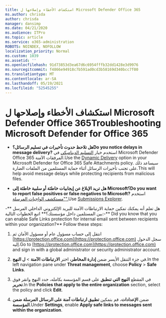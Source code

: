 ```yaml
---
title: استكشاف الأخطاء وإصلاحها ل Microsoft Defender Office 365
ms.author: chrisda
author: chrisda
manager: dansimp
ms.date: 04/21/2020
ms.audience: ITPro
ms.topic: article
ms.service: o365-administration
ROBOTS: NOINDEX, NOFOLLOW
localization_priority: Normal
ms.custom: 1039
ms.assetid: ''
ms.openlocfilehash: 91d73853d3ea67d6c6954fffb32dd1428e3d9976
ms.sourcegitcommit: f4866e94918c7b591ad0cd3b58169d340bcc7f00
ms.translationtype: MT
ms.contentlocale: ar-SA
ms.lasthandoff: 05/19/2021
ms.locfileid: "52545255"
---
```

# <a name="troubleshooting-microsoft-defender-for-office-365"></a><span data-ttu-id="6a7ef-102">استكشاف الأخطاء وإصلاحها ل Microsoft Defender Office 365</span><span class="sxs-lookup"><span data-stu-id="6a7ef-102">Troubleshooting Microsoft Defender for Office 365</span></span>

- <span data-ttu-id="6a7ef-103">**هل تلاحظ حدوث تأخيرات في تسليم الرسائل؟**</span><span class="sxs-lookup"><span data-stu-id="6a7ef-103">**Do you notice delays in message delivery?**</span></span> <span data-ttu-id="6a7ef-104">استخدم خيار [التسليم الديناميكي](/microsoft-365/security/office-365-security/dynamic-delivery-and-previewing) في Microsoft Defender Office 365 المرفقات الآمنة.</span><span class="sxs-lookup"><span data-stu-id="6a7ef-104">Use the [Dynamic Delivery](/microsoft-365/security/office-365-security/dynamic-delivery-and-previewing) option in your Microsoft Defender for Office 365 Safe Attachments policy.</span></span> <span data-ttu-id="6a7ef-105">سيساعد ذلك على تجنب تأخيرات الرسائل أثناء حماية المستلمين من الملفات الضارة.</span><span class="sxs-lookup"><span data-stu-id="6a7ef-105">This will help avoid message delays while protecting recipients from malicious files.</span></span>

- <span data-ttu-id="6a7ef-106">**هل تريد الإبلاغ عن إيجابيات خاطئة أو سلبية خاطئة إلى Microsoft؟**</span><span class="sxs-lookup"><span data-stu-id="6a7ef-106">**Do you want to report false positives or false negatives to Microsoft?**</span></span> <span data-ttu-id="6a7ef-107">استخدم ["مستكشف الواجبات المرسلة".](https://protection.office.com/reportsubmission)</span><span class="sxs-lookup"><span data-stu-id="6a7ef-107">Use [Submissions Explorer](https://protection.office.com/reportsubmission).</span></span>

<span data-ttu-id="6a7ef-108">-\*\* هل تعلم أنه يمكنك تمكين حماية الارتباطات الآمنة للبريد الإلكتروني الداخلي المرسل بين المستلمين داخل مؤسستك؟\*\* اتبع الخطوات التالية:</span><span class="sxs-lookup"><span data-stu-id="6a7ef-108">-\*\* Did you know that you can enable Safe Links protection for internal email sent between recipients within your organization?\*\* Follow these steps:</span></span>

  1. <span data-ttu-id="6a7ef-109">انتقل إلى حساب مسؤول عام أو مسؤول الأمان ثم [https://protection.office.com](https://protection.office.com) سجل الدخول إليه.</span><span class="sxs-lookup"><span data-stu-id="6a7ef-109">Go to [https://protection.office.com](https://protection.office.com) and sign in with a global administrator or security administrator account.</span></span>

  2. <span data-ttu-id="6a7ef-110">في جزء التنقل الأيسر ضمن **إدارة المخاطر،** اختر **الارتباطات الآمنة** \> **ل النهج**.</span><span class="sxs-lookup"><span data-stu-id="6a7ef-110">In the left navigation pane under **Threat management**, choose **Policy** \> **Safe Links**.</span></span>

  3. <span data-ttu-id="6a7ef-111">في المقطع **النهج التي تنطبق** على قسم المؤسسة بكامله، حدد النهج وانقر فوق **تحرير**.</span><span class="sxs-lookup"><span data-stu-id="6a7ef-111">In the **Policies that apply to the entire organization** section, select the policy and click **Edit**.</span></span>

  4. <span data-ttu-id="6a7ef-112">ضمن **الإعدادات**، قم بتمكين **تطبيق ارتباطات آمنة على الرسائل المرسلة ضمن المؤسسة**.</span><span class="sxs-lookup"><span data-stu-id="6a7ef-112">Under **Settings**, enable **Apply safe links to messages sent within the organization**.</span></span>

